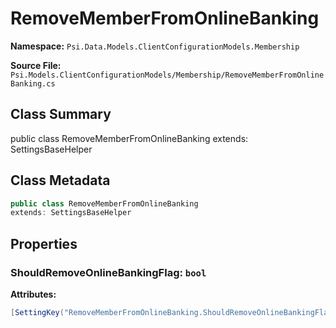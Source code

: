 # RemoveMemberFromOnlineBanking

**Namespace:** `Psi.Data.Models.ClientConfigurationModels.Membership`

**Source File:** `Psi.Models.ClientConfigurationModels/Membership/RemoveMemberFromOnlineBanking.cs`

## Class Summary

public class RemoveMemberFromOnlineBanking
extends: SettingsBaseHelper

## Class Metadata

```typescript
public class RemoveMemberFromOnlineBanking
extends: SettingsBaseHelper
```

## Properties

### ShouldRemoveOnlineBankingFlag: `bool`

**Attributes:**
```csharp
[SettingKey("RemoveMemberFromOnlineBanking.ShouldRemoveOnlineBankingFlag")]
```
